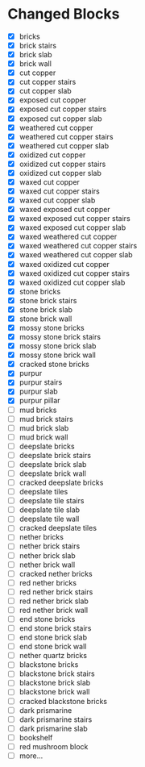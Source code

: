 # Changed Blocks

- [x] bricks
- [x] brick stairs
- [x] brick slab
- [x] brick wall
- [x] cut copper
- [x] cut copper stairs
- [x] cut copper slab
- [x] exposed cut copper
- [x] exposed cut copper stairs
- [x] exposed cut copper slab
- [x] weathered cut copper
- [x] weathered cut copper stairs
- [x] weathered cut copper slab
- [x] oxidized cut copper
- [x] oxidized cut copper stairs
- [x] oxidized cut copper slab
- [x] waxed cut copper
- [x] waxed cut copper stairs
- [x] waxed cut copper slab
- [x] waxed exposed cut copper
- [x] waxed exposed cut copper stairs
- [x] waxed exposed cut copper slab
- [x] waxed weathered cut copper
- [x] waxed weathered cut copper stairs
- [x] waxed weathered cut copper slab
- [x] waxed oxidized cut copper
- [x] waxed oxidized cut copper stairs
- [x] waxed oxidized cut copper slab
- [x] stone bricks
- [x] stone brick stairs
- [x] stone brick slab
- [x] stone brick wall
- [x] mossy stone bricks
- [x] mossy stone brick stairs
- [x] mossy stone brick slab
- [x] mossy stone brick wall
- [x] cracked stone bricks
- [x] purpur
- [x] purpur stairs
- [x] purpur slab
- [x] purpur pillar
- [ ] mud bricks
- [ ] mud brick stairs
- [ ] mud brick slab
- [ ] mud brick wall
- [ ] deepslate bricks
- [ ] deepslate brick stairs
- [ ] deepslate brick slab
- [ ] deepslate brick wall
- [ ] cracked deepslate bricks
- [ ] deepslate tiles
- [ ] deepslate tile stairs
- [ ] deepslate tile slab
- [ ] deepslate tile wall
- [ ] cracked deepslate tiles
- [ ] nether bricks
- [ ] nether brick stairs
- [ ] nether brick slab
- [ ] nether brick wall
- [ ] cracked nether bricks
- [ ] red nether bricks
- [ ] red nether brick stairs
- [ ] red nether brick slab
- [ ] red nether brick wall
- [ ] end stone bricks
- [ ] end stone brick stairs
- [ ] end stone brick slab
- [ ] end stone brick wall
- [ ] nether quartz bricks
- [ ] blackstone bricks
- [ ] blackstone brick stairs
- [ ] blackstone brick slab
- [ ] blackstone brick wall
- [ ] cracked blackstone bricks
- [ ] dark prismarine
- [ ] dark prismarine stairs
- [ ] dark prismarine slab
- [ ] bookshelf
- [ ] red mushroom block
- [ ] more...
